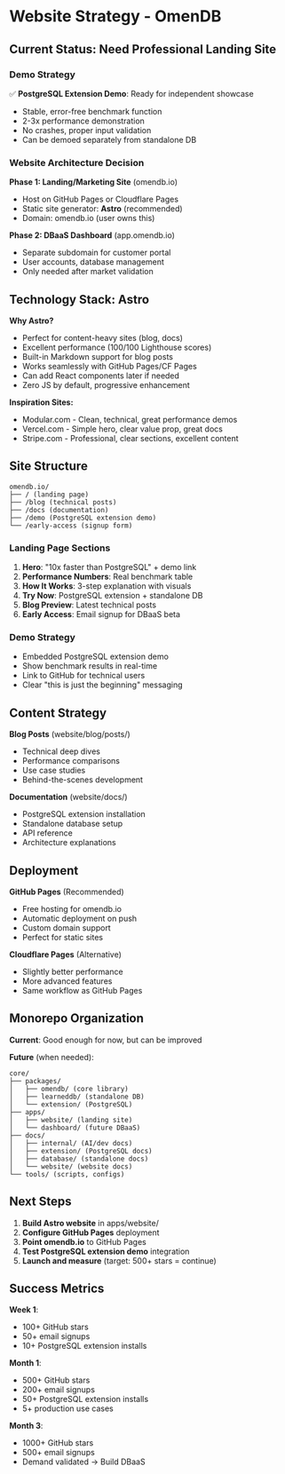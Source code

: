 # Website Strategy - OmenDB

## Current Status: Need Professional Landing Site

### Demo Strategy
✅ **PostgreSQL Extension Demo**: Ready for independent showcase
- Stable, error-free benchmark function
- 2-3x performance demonstration
- No crashes, proper input validation
- Can be demoed separately from standalone DB

### Website Architecture Decision

**Phase 1: Landing/Marketing Site** (omendb.io)
- Host on GitHub Pages or Cloudflare Pages
- Static site generator: **Astro** (recommended)
- Domain: omendb.io (user owns this)

**Phase 2: DBaaS Dashboard** (app.omendb.io)
- Separate subdomain for customer portal
- User accounts, database management
- Only needed after market validation

## Technology Stack: Astro

**Why Astro?**
- Perfect for content-heavy sites (blog, docs)
- Excellent performance (100/100 Lighthouse scores)
- Built-in Markdown support for blog posts
- Works seamlessly with GitHub Pages/CF Pages
- Can add React components later if needed
- Zero JS by default, progressive enhancement

**Inspiration Sites:**
- Modular.com - Clean, technical, great performance demos
- Vercel.com - Simple hero, clear value prop, great docs
- Stripe.com - Professional, clear sections, excellent content

## Site Structure

```
omendb.io/
├── / (landing page)
├── /blog (technical posts)
├── /docs (documentation)
├── /demo (PostgreSQL extension demo)
└── /early-access (signup form)
```

### Landing Page Sections
1. **Hero**: "10x faster than PostgreSQL" + demo link
2. **Performance Numbers**: Real benchmark table
3. **How It Works**: 3-step explanation with visuals
4. **Try Now**: PostgreSQL extension + standalone DB
5. **Blog Preview**: Latest technical posts
6. **Early Access**: Email signup for DBaaS beta

### Demo Strategy
- Embedded PostgreSQL extension demo
- Show benchmark results in real-time
- Link to GitHub for technical users
- Clear "this is just the beginning" messaging

## Content Strategy

**Blog Posts** (website/blog/posts/)
- Technical deep dives
- Performance comparisons
- Use case studies
- Behind-the-scenes development

**Documentation** (website/docs/)
- PostgreSQL extension installation
- Standalone database setup
- API reference
- Architecture explanations

## Deployment

**GitHub Pages** (Recommended)
- Free hosting for omendb.io
- Automatic deployment on push
- Custom domain support
- Perfect for static sites

**Cloudflare Pages** (Alternative)
- Slightly better performance
- More advanced features
- Same workflow as GitHub Pages

## Monorepo Organization

**Current**: Good enough for now, but can be improved

**Future** (when needed):
```
core/
├── packages/
│   ├── omendb/ (core library)
│   ├── learneddb/ (standalone DB)
│   └── extension/ (PostgreSQL)
├── apps/
│   ├── website/ (landing site)
│   └── dashboard/ (future DBaaS)
├── docs/
│   ├── internal/ (AI/dev docs)
│   ├── extension/ (PostgreSQL docs)
│   ├── database/ (standalone docs)
│   └── website/ (website docs)
└── tools/ (scripts, configs)
```

## Next Steps

1. **Build Astro website** in apps/website/
2. **Configure GitHub Pages** deployment
3. **Point omendb.io** to GitHub Pages
4. **Test PostgreSQL extension demo** integration
5. **Launch and measure** (target: 500+ stars = continue)

## Success Metrics

**Week 1**:
- 100+ GitHub stars
- 50+ email signups
- 10+ PostgreSQL extension installs

**Month 1**:
- 500+ GitHub stars
- 200+ email signups
- 50+ PostgreSQL extension installs
- 5+ production use cases

**Month 3**:
- 1000+ GitHub stars
- 500+ email signups
- Demand validated → Build DBaaS